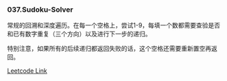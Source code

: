 ### 037.Sudoku-Solver

常规的回溯和深度遍历。在每一个空格上，尝试1-9，每填一个数都需要查验是否和已有数字重复（三个方向）以及进行下一步的递归。

特别注意，如果所有的后续递归都返回失败的话，这个空格还需要重新置空再返回。


[Leetcode Link](https://leetcode.com/problems/sudoku-solver)